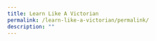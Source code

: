 ```yaml
---
title: Learn Like A Victorian
permalink: /learn-like-a-victorian/permalink/
description: ""
---
```

